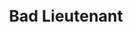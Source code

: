 ---
title: "Bad Lieutenant"

year: 1992

director: "Abel Ferrara"

summary: "A corrupt police detective has one chance left to find redemption"

comment: "Harvey Keitel was 53 when he filmed this. Think about that in that one scene. Yes i know the clip here is from a different movie, but its a movie from the same year at least"

image: "https://media.giphy.com/media/KNNh3ZshGXkqY/giphy.gif"

imdb: "https://www.imdb.com/title/tt0103759/"

quotes:
  - "But do you have the right? You're not the only woman in the world. You're not even the only nun. Your forgiveness will leave blood in its wake. What if these guys do something like this again? To other women, other virgins? Old women who die from the shock? Do you have the right to forgive them? Can you bear the burden, sister?"
---